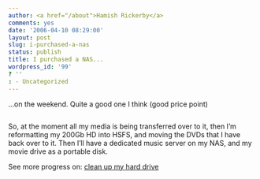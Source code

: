 ```yaml
---
author: <a href="/about">Hamish Rickerby</a>
comments: yes
date: '2006-04-10 08:29:00'
layout: post
slug: i-purchased-a-nas
status: publish
title: I purchased a NAS...
wordpress_id: '99'
? ''
: - Uncategorized
---
```


<div><div><p>...on the weekend.  Quite a good one I think (good price point)</p>	<p><img src="http://images.trademe.co.nz/photoserver/med/59/12920659.jpg" alt="" /></p>	<p>So, at the moment all my media is being transferred over to it, then I&#8217;m reformatting my 200Gb HD into HSFS, and moving the DVDs that I have back over to it.  Then I&#8217;ll have a dedicated music server on my NAS, and my movie drive as a portable disk.</p></div><div>See more progress on: <a href="http://www.43things.com/people/progress/rickerbh?on=2348711">clean up my hard drive</a></div></div>